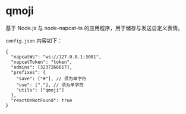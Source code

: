 # qmoji

基于 Node.js 与 node-napcat-ts 的应用程序，用于储存与发送自定义表情。

`config.json` 内容如下：

```jsonc
{
  "napcatWs": "ws://127.0.0.1:3001",
  "napcatToken": "token",
  "admins": [3237266617],
  "prefixes": {
    "save": ["#"], // 须为单字符
    "use": ["."], // 须为单字符
    "utils": ["qmoji"]
  },
  "reactOnNotFound": true
}
```
